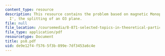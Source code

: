 ```yaml
---
content_type: resource
description: This resource contains the problem based on magnetic Monopoles in Type
  I', the splitting of an O3 plane.
file: null
file_location: /coursemedia/8-871-selected-topics-in-theoretical-particle-physics-branes-and-gauge-theory-dynamics-fall-2004/de9e12f4f5765f3b899e7df3453a6c4e_ps8.pdf
file_type: application/pdf
resourcetype: Document
title: ps8.pdf
uid: de9e12f4-f576-5f3b-899e-7df3453a6c4e
---
```

